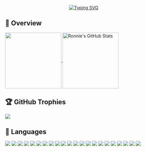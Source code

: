 <p align="center">
  <a href="https://git.io/typing-svg"><img src="https://readme-typing-svg.herokuapp.com?font=Bernard+MT&weight=400&size=32&duration=3200&pause=800&background=4E1DFF00&center=true&vCenter=true&random=false&width=640&height=60&lines=Ronnie+Samaroo%2C+a+Senior+Software+Engineer;Full+Stack+React+Node+Python+Engineer;Langchain+%26+LLM+%26+Chatbot+Expert;Crypto+Enthusiast+%26+Web3+Engineer" alt="Typing SVG" /></a>
</p>

## 💪 Overview

<p>
  <a href="https://github.com/ronnie-samaroo/" >
    <img align="center" src="https://github-readme-stats.vercel.app/api/top-langs/?layout=compact&username=ronnie-samaroo&hide=java,html&title_color=ffffff&text_color=c9cacc&icon_color=2bbc8a&bg_color=1d1f21" height="180px"/>
  </a>
  
  <a href="https://github.com//ronnie-samaroo" >
    <img align="center" src="https://github-readme-stats.vercel.app/api?username=ronnie-samaroo&show_icons=true&line_height=27&count_private=true&title_color=ffffff&text_color=c9cacc&icon_color=2bbc8a&bg_color=1d1f21" alt="Ronnie's GitHub Stats" height="180px"/>
  </a>
</p>

## 🏆 GitHub Trophies

<img src="https://github-profile-trophy.vercel.app/?username=DenverCoder1&column=8&theme=onedark"/>

## 📖 Languages

<div align="left">
  <img src="https://img.shields.io/badge/JavaScript-F7DF1E?style=for-the-badge&logo=javascript&logoColor=black">
  <img src="https://img.shields.io/badge/Python-2CA5E0?style=for-the-badge&logo=python&logoColor=white">
  <img src="https://img.shields.io/badge/React-20232A?style=for-the-badge&logo=react&logoColor=61DAFB">
  <img src="https://img.shields.io/badge/Node.js-339933?style=for-the-badge&logo=nodedotjs&logoColor=white">
  <img src="https://img.shields.io/badge/TypeScript-007ACC?style=for-the-badge&logo=typescript&logoColor=white">
  <img src="https://img.shields.io/badge/Express.js-000000?style=for-the-badge&logo=express&logoColor=white">
  <img src="https://img.shields.io/badge/Django-F7DF1E?style=for-the-badge&logo=django&logoColor=black">
  <img src="https://img.shields.io/badge/Jest-C21325?style=for-the-badge&logo=jest&logoColor=white">
  <img src="https://img.shields.io/badge/Pixi.js-C21325?style=for-the-badge&logo=pixijs&logoColor=white">
  <img src="https://img.shields.io/badge/Java-CC342D?style=for-the-badge&logo=java&logoColor=white">
  <img src="https://img.shields.io/badge/Spring-316192?style=for-the-badge&logo=spring&logoColor=white">
  <img src="https://img.shields.io/badge/Langchain-CC0000?style=for-the-badge&logo=lagnchain&logoColor=white">
  <img src="https://img.shields.io/badge/MongoDB-4EA94B?style=for-the-badge&logo=mongodb&logoColor=white">
  <img src="https://img.shields.io/badge/PostgreSQL-316192?style=for-the-badge&logo=postgresql&logoColor=white">
  <img src="https://img.shields.io/badge/HTML5-E34F26?style=for-the-badge&logo=html5&logoColor=white">
  <img src="https://img.shields.io/badge/CSS3-1572B6?style=for-the-badge&logo=css3&logoColor=white">
  <img src="https://img.shields.io/badge/Selenium-4EA94B?style=for-the-badge&logo=selenium&logoColor=white">
  <img src="https://img.shields.io/badge/AWS-430098?style=for-the-badge&logo=aws&logoColor=white">
  <img src="https://img.shields.io/badge/Docker-2CA5E0?style=for-the-badge&logo=docker&logoColor=white">
  <img src="https://img.shields.io/badge/kubernetes-326ce5.svg?&style=for-the-badge&logo=kubernetes&logoColor=white">
  <img src="https://img.shields.io/badge/Git-F05032?style=for-the-badge&logo=git&logoColor=white">
  <img src="https://img.shields.io/badge/Solidity-3EAAAF?style=for-the-badge&logo=solidity&logoColor=white">
<div/>
